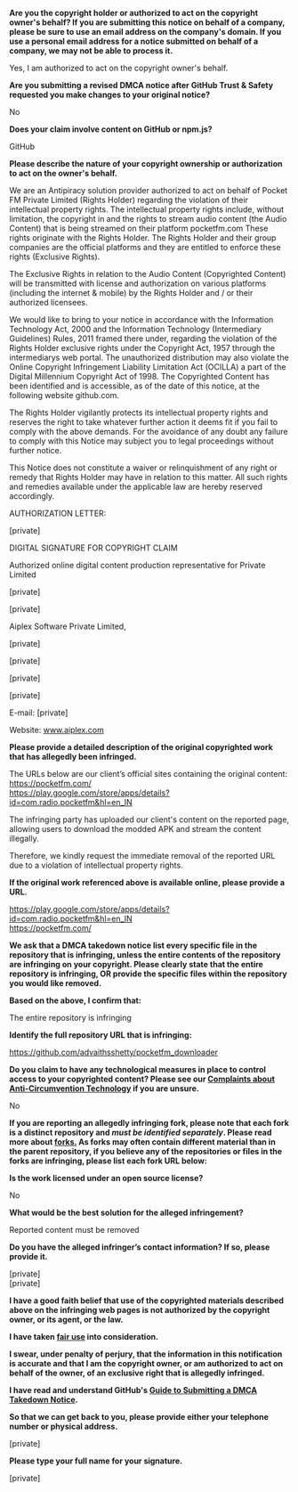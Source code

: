 **Are you the copyright holder or authorized to act on the copyright owner's behalf? If you are submitting this notice on behalf of a company, please be sure to use an email address on the company's domain. If you use a personal email address for a notice submitted on behalf of a company, we may not be able to process it.**

Yes, I am authorized to act on the copyright owner's behalf.

**Are you submitting a revised DMCA notice after GitHub Trust & Safety requested you make changes to your original notice?**

No

**Does your claim involve content on GitHub or npm.js?**

GitHub

**Please describe the nature of your copyright ownership or authorization to act on the owner's behalf.**

We are an Antipiracy solution provider authorized to act on behalf of Pocket FM Private Limited (Rights Holder) regarding the violation of their intellectual property rights. The intellectual property rights include, without limitation, the copyright in and the rights to stream audio content (the Audio Content) that is being streamed on their platform pocketfm.com These rights originate with the Rights Holder. The Rights Holder and their group companies are the official platforms and they are entitled to enforce these rights (Exclusive Rights).


The Exclusive Rights in relation to the Audio Content (Copyrighted Content) will be transmitted with license and authorization on various platforms (including the internet & mobile) by the Rights Holder and / or their authorized licensees.


We would like to bring to your notice in accordance with the Information Technology Act, 2000 and the Information Technology (Intermediary Guidelines) Rules, 2011 framed there under, regarding the violation of the Rights Holder exclusive rights under the Copyright Act, 1957 through the intermediarys web portal. The unauthorized distribution may also violate the Online Copyright Infringement Liability Limitation Act (OCILLA) a part of the Digital Millennium Copyright Act of 1998. The Copyrighted Content has been identified and is accessible, as of the date of this notice, at the following website github.com.

The Rights Holder vigilantly protects its intellectual property rights and reserves the right to take whatever further action it deems fit if you fail to comply with the above demands. For the avoidance of any doubt any failure to comply with this Notice may subject you to legal proceedings without further notice.


This Notice does not constitute a waiver or relinquishment of any right or remedy that Rights Holder may have in relation to this matter. All such rights and remedies available under the applicable law are hereby reserved accordingly.


AUTHORIZATION LETTER:

[private]


DIGITAL SIGNATURE FOR COPYRIGHT CLAIM

Authorized online digital content production representative for Private Limited


[private]

[private]

Aiplex Software Private Limited,

[private]

[private]

[private]

[private]

E-mail: [private]

Website: www.aiplex.com

**Please provide a detailed description of the original copyrighted work that has allegedly been infringed.**

The URLs below are our client’s official sites containing the original content:  
https://pocketfm.com/  
https://play.google.com/store/apps/details?id=com.radio.pocketfm&hl=en_IN

The infringing party has uploaded our client's content on the reported page, allowing users to download the modded APK and stream the content illegally.

Therefore, we kindly request the immediate removal of the reported URL due to a violation of intellectual property rights.

**If the original work referenced above is available online, please provide a URL.**

https://play.google.com/store/apps/details?id=com.radio.pocketfm&hl=en_IN  
https://pocketfm.com/

**We ask that a DMCA takedown notice list every specific file in the repository that is infringing, unless the entire contents of the repository are infringing on your copyright. Please clearly state that the entire repository is infringing, OR provide the specific files within the repository you would like removed.**

**Based on the above, I confirm that:**

The entire repository is infringing

**Identify the full repository URL that is infringing:**

https://github.com/advaithsshetty/pocketfm_downloader

**Do you claim to have any technological measures in place to control access to your copyrighted content? Please see our <a href="https://docs.github.com/articles/guide-to-submitting-a-dmca-takedown-notice#complaints-about-anti-circumvention-technology">Complaints about Anti-Circumvention Technology</a> if you are unsure.**

No

**If you are reporting an allegedly infringing fork, please note that each fork is a distinct repository and <i>must be identified separately</i>. Please read more about <a href="https://docs.github.com/articles/dmca-takedown-policy#b-what-about-forks-or-whats-a-fork">forks.</a> As forks may often contain different material than in the parent repository, if you believe any of the repositories or files in the forks are infringing, please list each fork URL below:**

**Is the work licensed under an open source license?**

No

**What would be the best solution for the alleged infringement?**

Reported content must be removed

**Do you have the alleged infringer’s contact information? If so, please provide it.**

[private]  
[private]

**I have a good faith belief that use of the copyrighted materials described above on the infringing web pages is not authorized by the copyright owner, or its agent, or the law.**

**I have taken <a href="https://www.lumendatabase.org/topics/22">fair use</a> into consideration.**

**I swear, under penalty of perjury, that the information in this notification is accurate and that I am the copyright owner, or am authorized to act on behalf of the owner, of an exclusive right that is allegedly infringed.**

**I have read and understand GitHub's <a href="https://docs.github.com/articles/guide-to-submitting-a-dmca-takedown-notice/">Guide to Submitting a DMCA Takedown Notice</a>.**

**So that we can get back to you, please provide either your telephone number or physical address.**

[private]

**Please type your full name for your signature.**

[private]
